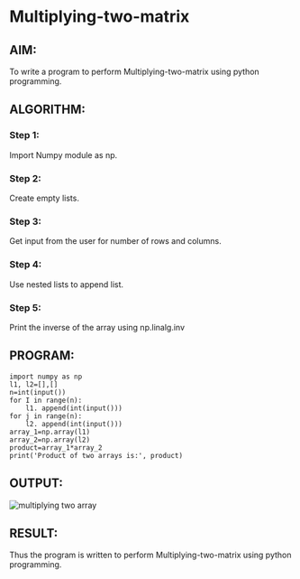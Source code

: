 # Multiplying-two-matrix

## AIM:
To write a program to perform Multiplying-two-matrix using python programming.

## ALGORITHM:
### Step 1:
Import Numpy module as np.
### Step 2:
Create empty lists.
### Step 3:
Get input from the user for number of rows and columns.
### Step 4:
Use nested lists to append list.
### Step 5:
Print the inverse of the array using np.linalg.inv

## PROGRAM: 
```
import numpy as np
l1, l2=[],[]
n=int(input())
for I in range(n):
    l1. append(int(input()))
for j in range(n):
    l2. append(int(input()))
array_1=np.array(l1)
array_2=np.array(l2)
product=array_1*array_2
print('Product of two arrays is:', product) 
```
## OUTPUT:
![multiplying two array](https://user-images.githubusercontent.com/94219798/153697534-5bb492ce-2cf1-4582-b5db-3ecb518dbe10.JPG)


## RESULT:
Thus the program is written to perform Multiplying-two-matrix using python programming.
